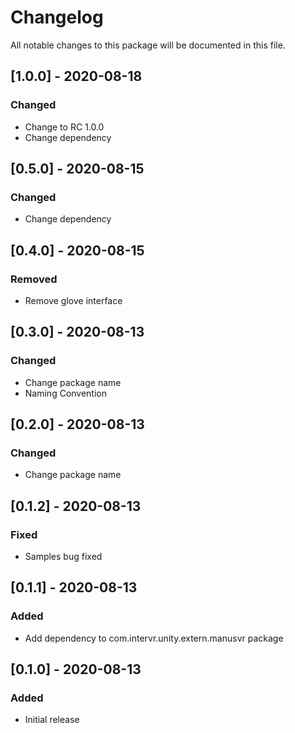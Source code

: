 # Changelog
All notable changes to this package will be documented in this file.

## [1.0.0] - 2020-08-18

### Changed

- Change to RC 1.0.0
- Change dependency

## [0.5.0] - 2020-08-15

### Changed

- Change dependency

## [0.4.0] - 2020-08-15

### Removed

- Remove glove interface

## [0.3.0] - 2020-08-13

### Changed

- Change package name
- Naming Convention

## [0.2.0] - 2020-08-13

### Changed

- Change package name

## [0.1.2] - 2020-08-13

### Fixed

- Samples bug fixed

## [0.1.1] - 2020-08-13

### Added

- Add dependency to com.intervr.unity.extern.manusvr package

## [0.1.0] - 2020-08-13

### Added

- Initial release
